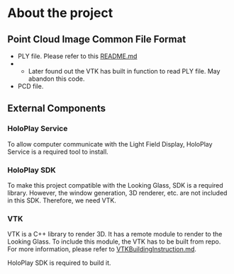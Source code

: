 # About the project
## Point Cloud Image Common File Format
- PLY file. Please refer to this [README.md](readPointCloudFile)
- - Later found out the VTK has built in function to read PLY file. May abandon this code. 
- PCD file. 

## External Components
### HoloPlay Service
To allow computer communicate with the Light Field Display, HoloPlay Service is a required tool to install. 

### HoloPlay SDK
To make this project compatible with the Looking Glass, SDK is a required library. However, the window generation, 3D renderer, etc. are not included in this SDK. Therefore, we need VTK. 

### VTK
VTK is a C++ library to render 3D. It has a remote module to render to the Looking Glass. To include this module, the VTK has to be built from repo. For more information, please refer to [VTKBuildingInstruction.md](VTKBuildingInstruction.md).

HoloPlay SDK is required to build it. 